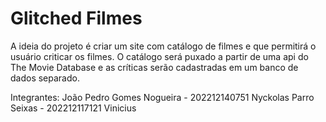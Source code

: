 # Glitched Filmes
 A ideia do projeto é criar um site com catálogo de filmes e que permitirá o usuário criticar os filmes.
 O catálogo será puxado a partir de uma api do The Movie Database e as críticas serão cadastradas em um banco de dados separado.

 Integrantes: João Pedro Gomes Nogueira - 202212140751
              Nyckolas Parro Seixas - 202212117121
              Vinicius  